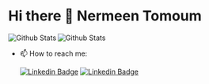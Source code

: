 # Hi there 👋 Nermeen Tomoum
<img align='left' alt='Github Stats' src='https://github-readme-stats.vercel.app/api?username=NrmeenTomoum&show_icons=true&theme=radical&hide_rank=true&count_private=true&from=2021-05-01&to=2024-05-01'>

![Github Stats](https://github-readme-stats.vercel.app/api?username=NrmeenTomoum&show_icons=true&theme=radical&count_private=true&hide_rank=true&from=2021-05-01&to=2024-05-01)

- 📫 How to reach me:
  
  [![Linkedin Badge](https://img.shields.io/badge/-Gmail-d44638?style=flat-square&logo=Gmail&logoColor=white&link=mailto:nermeentomoum@gmail.com )](mailto:nermeentomoum@gmail.com)
  [![Linkedin Badge](https://img.shields.io/badge/-LinkedIn-blue?style=flat-square&logo=Linkedin&logoColor=white&link=https://www.linkedin.com/in/nrmeentomoum/)](https://www.linkedin.com/in/nrmeentomoum/)

